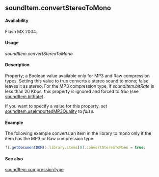 ## soundItem.convertStereoToMono

#### Availability

Flash MX 2004.

#### Usage

*soundItem.convertStereoToMono*

#### Description

Property; a Boolean value available only for MP3 and Raw compression types. Setting this value to true converts a stereo sound to mono; false leaves it as stereo. For the MP3 compression type, if *soundItem.bitRate* is less than 20 Kbps, this property is ignored and forced to *true* (see [soundItem.bitRate](../SoundItem_object/soundItem.md)).

If you want to specify a value for this property, set [soundItem.useImportedMP3Quality](../SoundItem_object/soundIt13.md) to *false*.

#### Example

The following example converts an item in the library to mono only if the item has the MP3 or Raw compression type:

```javascript
fl.getDocumentDOM().library.items[0].convertStereoToMono = true;

```
#### See also

[soundItem.compressionType](../SoundItem_object/soundIte2.md)
